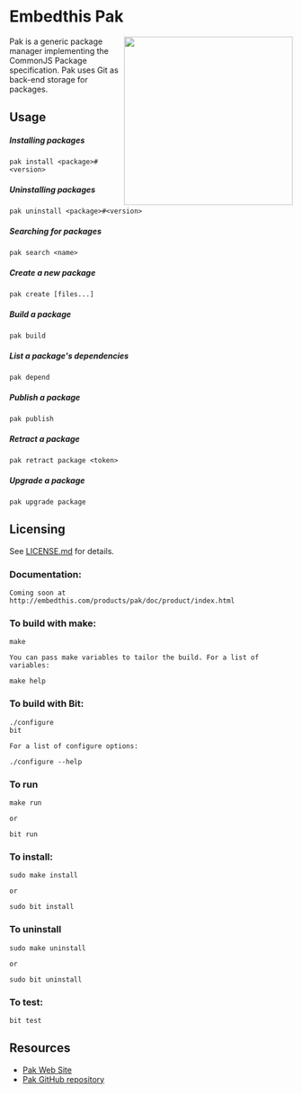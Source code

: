 # Embedthis Pak

<img align="right" height="300" src="http://bower.io/img/bower-logo.png">

Pak is a generic package manager implementing the CommonJS Package specification.
Pak uses Git as back-end storage for packages.

## Usage

##### Installing packages

    pak install <package>#<version>

##### Uninstalling packages

    pak uninstall <package>#<version>

##### Searching for packages

    pak search <name>

##### Create a new package

    pak create [files...]

##### Build a package

    pak build 

##### List a package's dependencies

    pak depend 

##### Publish a package

    pak publish 

##### Retract a package

    pak retract package <token> 

##### Upgrade a package

    pak upgrade package

Licensing
---
See [LICENSE.md](https://github.com/embedthis/pak/blob/master/LICENSE.md) for details.

### Documentation:

    Coming soon at http://embedthis.com/products/pak/doc/product/index.html

### To build with make:

    make

    You can pass make variables to tailor the build. For a list of variables:

    make help

### To build with Bit:

    ./configure
    bit

    For a list of configure options:

    ./configure --help

### To run

    make run

    or

    bit run

### To install:

    sudo make install

    or

    sudo bit install

### To uninstall

    sudo make uninstall

    or

    sudo bit uninstall

### To test:

    bit test

Resources
---
  - [Pak Web Site](http://embedthis.com/products/pak/)
  - [Pak GitHub repository](https://github.com/embedthis/pak)

